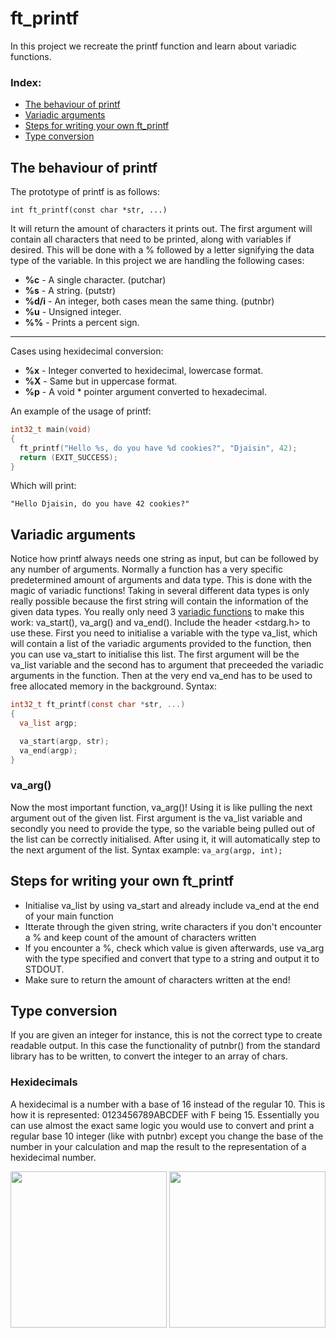 # ft_printf
In this project we recreate the printf function and learn about variadic functions. 

### Index:
+ [The behaviour of printf](#the-behaviour-of-printf)
+ [Variadic arguments](#variadic-arguments) 
+ [Steps for writing your own ft_printf](#steps-for-writing-your-own-ft_printf) 
+ [Type conversion](#type-conversion)

## The behaviour of printf
The prototype of printf is as follows: 
```
int	ft_printf(const char *str, ...)
```
It will return the amount of characters it prints out. The first argument will contain all characters that need to be printed, along with variables if desired. This will be done with a % followed by a letter signifying the data type of the variable. 
In this project we are handling the following cases: 

+ **%c**      - A single character. (putchar)
+ **%s**      - A string. (putstr)
+ **%d/i** - An integer, both cases mean the same thing. (putnbr)
+ **%u**      - Unsigned integer. 
+ **%%**      - Prints a percent sign.
-----------------------------------------
Cases using hexidecimal conversion: 
+ **%x**      - Integer converted to hexidecimal, lowercase format.
+ **%X**      - Same but in uppercase format.
+ **%p**      - A void * pointer argument converted to hexadecimal.

An example of the usage of printf:
```c
int32_t main(void)
{
  ft_printf("Hello %s, do you have %d cookies?", "Djaisin", 42);
  return (EXIT_SUCCESS);
}
```
Which will print: 
``` 
"Hello Djaisin, do you have 42 cookies?"
```

## Variadic arguments
Notice how printf always needs one string as input, but can be followed by any number of arguments. Normally a function has a very specific predetermined amount of arguments and data type. This is done with the magic of variadic functions! Taking in several different data types is only really possible because the first string will contain the information of the given data types. 
You really only need 3 [variadic functions](https://linux.die.net/man/3/va_arg) to make this work: va_start(), va_arg() and va_end(). Include the header <stdarg.h> to use these. 
First you need to initialise a variable with the type va_list, which will contain a list of the variadic arguments provided to the function, then you can use va_start to initialise this list. The first argument will be the va_list variable and the second has to argument that preceeded the variadic arguments in the function. Then at the very end va_end has to be used to free allocated memory in the background. Syntax: 

```c
int32_t	ft_printf(const char *str, ...)
{
  va_list argp; 

  va_start(argp, str); 
  va_end(argp);
}
```
### va_arg()
Now the most important function, va_arg()! Using it is like pulling the next argument out of the given list. First argument is the va_list variable and secondly you need to provide the type, so the variable being pulled out of the list can be correctly initialised. After using it, it will automatically step to the next argument of the list. Syntax example: `va_arg(argp, int);`

## Steps for writing your own ft_printf
+ Initialise va_list by using va_start and already include va_end at the end of your main function
+ Itterate through the given string, write characters if you don't encounter a % and keep count of the amount of characters written
+ If you encounter a %, check which value is given afterwards, use va_arg with the type specified and convert that type to a string and output it to STDOUT.
+ Make sure to return the amount of characters written at the end!

## Type conversion
If you are given an integer for instance, this is not the correct type to create readable output. In this case the functionality of putnbr() from the standard library has to be written, to convert the integer to an array of chars. 

### Hexidecimals 
A hexidecimal is a number with a base of 16 instead of the regular 10. This is how it is represented: 0123456789ABCDEF with F being 15.
Essentially you can use almost the exact same logic you would use to convert and print a regular base 10 integer (like with putnbr) except you change the base of the number in your calculation and map the result to the representation of a hexidecimal number.

<img src="https://user-images.githubusercontent.com/13866954/179416564-44ac2c37-600c-478c-a245-be5e811cfabb.png" height="250"/> <img src="https://user-images.githubusercontent.com/13866954/179412288-8f03a743-bed9-45c5-9188-e72e1c3939d3.png" height="250"/> 
